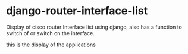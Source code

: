 # django-router-interface-list
Display of cisco router Interface list using django, also has a function to switch of or switch on the interface.

this is the display of the applications
